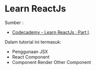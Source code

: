# Learn ReactJs

Sumber :
- [Codecademy - Learn ReactJs : Part I](https://www.codecademy.com/learn/react-101).


Dalam tutorial ini termasuk:
- Penggunaan JSX
- React Component
- Component Render Other Component
